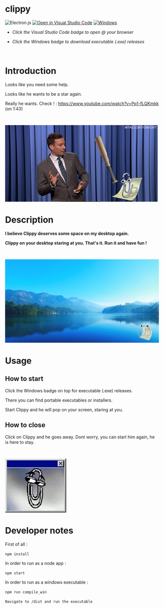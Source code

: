 # clippy

![Electron.js](https://img.shields.io/badge/Electron-191970?style=for-the-badge&logo=Electron&logoColor=white) 
[![Open in Visual Studio Code](https://img.shields.io/badge/Visual%20Studio%20Code-0078d7.svg?style=for-the-badge&logo=visual-studio-code&logoColor=white)](https://open.vscode.dev/rept0id/clippy)
[![Windows](https://img.shields.io/badge/Windows-0078D6?style=for-the-badge&logo=windows&logoColor=white)](https://github.com/rept0id/clippy/releases/tag/publish)

* *Click the Visual Studio Code badge to open @ your browser*

* *Click the Windows badge to download executable (.exe) releases*

<br>

# Introduction

Looks like you need some help. 

Looks like he wants to be a star again.

Really he wants. Check ! : https://www.youtube.com/watch?v=Pp1-fLQKmkk (on 1:43) 

<br>

![githubImg2](https://github.com/rept0id/clippy/blob/clippy_main/assets/img/githubImg1.gif?raw=true)

# Description

**I believe Clippy deserves some space on my desktop again.**

**Clippy on your desktop staring at you. That's it. Run it and have fun !**

<br>

![Screenshot](https://github.com/rept0id/clippy/blob/clippy_main/assets/img/screenshot1.png?raw=true)


# Usage

## How to start

Click the Windows badge on top for executable (.exe) releases.

There you can find portable executables or installers.

Start Clippy and he will pop on your screen, staring at you.

## How to close

Click on Clippy and he goes away. Dont worry, you can start him again, he is here to stay.

<br>

![githubImg2](https://github.com/rept0id/clippy/blob/clippy_main/assets/img/githubImg2.gif?raw=true)

# Developer notes

First of all :

```npm install```

In order to run as a node app :

```npm start```

In order to run as a windows executable :

```npm run compile_win```

```Navigate to /dist and run the executable```
